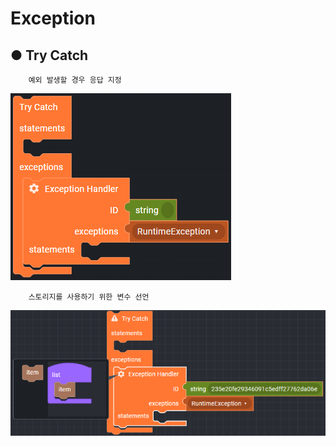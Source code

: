# Exception

## ● Try Catch

        예외 발생할 경우 응답 지정

![](../../.gitbook/assets/image%20%28297%29.png)

        스토리지를 사용하기 위한 변수 선언

![](../../.gitbook/assets/image%20%28250%29.png)

